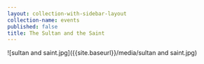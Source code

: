 ```yaml
---
layout: collection-with-sidebar-layout
collection-name: events
published: false
title: The Sultan and the Saint
---
```

![sultan and saint.jpg]({{site.baseurl}}/media/sultan and saint.jpg)

